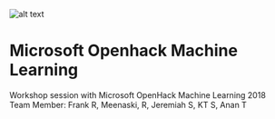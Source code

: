 
![alt text](https://github.com/thamarnan/ms-openhack-ML/blob/master/images/openhack_logo.png?raw=true)
# Microsoft Openhack Machine Learning

Workshop session with Microsoft OpenHack Machine Learning 2018  
Team Member: Frank R, Meenaski, R, Jeremiah S, KT S, Anan T

